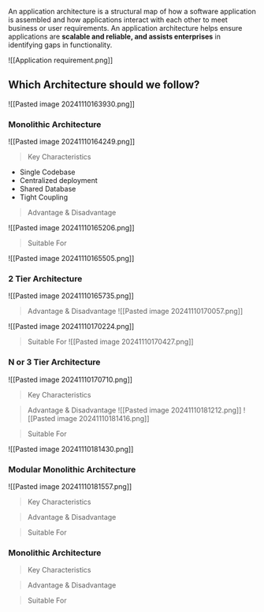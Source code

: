 An application architecture is a structural map of how a software application is assembled and how applications interact with each other to meet business or user requirements. An application architecture helps ensure applications are **scalable and reliable, and assists enterprises** in identifying gaps in functionality.

![[Application requirement.png]]

## Which Architecture should we follow?

![[Pasted image 20241110163930.png]]

### Monolithic Architecture
![[Pasted image 20241110164249.png]]

> Key Characteristics
- Single Codebase
- Centralized deployment
- Shared Database
- Tight Coupling

> Advantage & Disadvantage

![[Pasted image 20241110165206.png]]

>Suitable For

![[Pasted image 20241110165505.png]]

### 2 Tier Architecture

![[Pasted image 20241110165735.png]]

> Advantage & Disadvantage
![[Pasted image 20241110170057.png]]

![[Pasted image 20241110170224.png]]

>Suitable For
![[Pasted image 20241110170427.png]]


### N or 3 Tier Architecture
![[Pasted image 20241110170710.png]]

> Key Characteristics

> Advantage & Disadvantage
![[Pasted image 20241110181212.png]]
![[Pasted image 20241110181416.png]]

>Suitable For

![[Pasted image 20241110181430.png]]


### Modular Monolithic Architecture
![[Pasted image 20241110181557.png]]

> Key Characteristics

> Advantage & Disadvantage

>Suitable For

### Monolithic Architecture
> Key Characteristics

> Advantage & Disadvantage

>Suitable For

